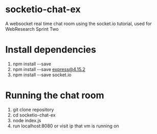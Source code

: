 # socketio-chat-ex
A websocket real time chat room using the socket.io tutorial, used for WebResearch Sprint Two

# Install dependencies
1. npm install --save
2. npm install --save express@4.15.2
3. npm install --save socket.io

# Running the chat room
1. git clone repository
2. cd socketio-chat-ex
3. node index.js
4. run localhost:8080 or visit ip that vm is running on
